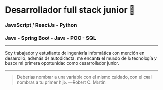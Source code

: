 # Desarrollador full stack junior	:metal:
### JavaScript / ReactJs - Python
### Java - Spring Boot - Java - POO - SQL 
- - -
Soy trabajador y estudiante de ingeniería informática con mención en desarrollo, además de autodidacta, me encanta el mundo de la tecnología y busco mi primera oportunidad como desarrollador junior.
- - -
> Deberias nombrar a una variable con el mismo cuidado, con el cual nombras a tu primer hijo. —Robert C. Martin
<!--
**matias-user/matias-user** is a ✨ _special_ ✨ repository because its `README.md` (this file) appears on your GitHub profile.

Here are some ideas to get you started:

- 🔭 I’m currently working on ...
- 🌱 I’m currently learning ...
- 👯 I’m looking to collaborate on ...
- 🤔 I’m looking for help with ...
- 💬 Ask me about ...
- 📫 How to reach me: ...
- 😄 Pronouns: ...
- ⚡ Fun fact: ...
-->
